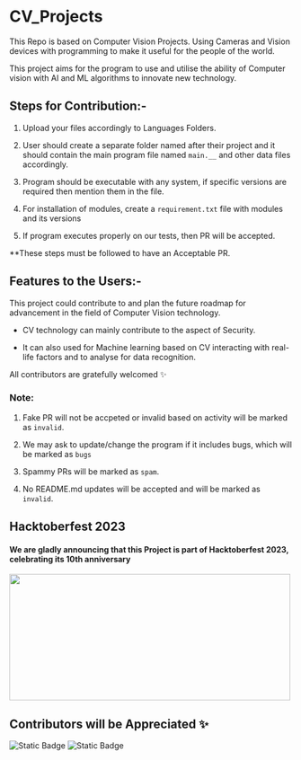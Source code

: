 # CV_Projects
This Repo is based on Computer Vision Projects. Using Cameras and Vision devices with programming to make it useful for the people of the world.


This project aims for the program to use and utilise the ability of Computer vision with AI and ML algorithms to innovate new technology. 

## Steps for Contribution:-

1. Upload your files accordingly to Languages Folders.
 
2. User should create a separate folder named after their project and it should contain the main program file named `main.__` and other data files accordingly.

3. Program should be executable with any system, if specific versions are required then mention them in the file.

4. For installation of modules, create a `requirement.txt` file with modules and its versions

5. If program executes properly on our tests, then PR will be accepted.

**These steps must be followed to have an Acceptable PR.

## Features to the Users:-
This project could contribute to and plan the future roadmap for advancement in the field of Computer Vision technology.

- CV technology can mainly contribute to the aspect of Security. 

- It can also used for Machine learning based on CV interacting with real-life factors and to analyse for data recognition.

All contributors are gratefully welcomed ✨

### Note:
1. Fake PR will not be accpeted or invalid based on activity will be marked as `invalid`.

2. We may ask to update/change the program if it includes bugs, which will be marked as `bugs`

3. Spammy PRs will be marked as `spam`.

4. No README.md updates will be accepted and will be marked as `invalid`. 

## Hacktoberfest 2023
#### We are gladly announcing that this Project is part of Hacktoberfest 2023, celebrating its 10th anniversary
<img src="https://hacktoberfest.com/_next/static/media/opengraph.e5fafe07.png" width=500 height="225"/>

## Contributors will be Appreciated ✨


![Static Badge](https://img.shields.io/badge/Owner-InvisiblePro-purple?logo=github)
![Static Badge](https://img.shields.io/badge/Hacktoberfest--Accpeted-cyan)
